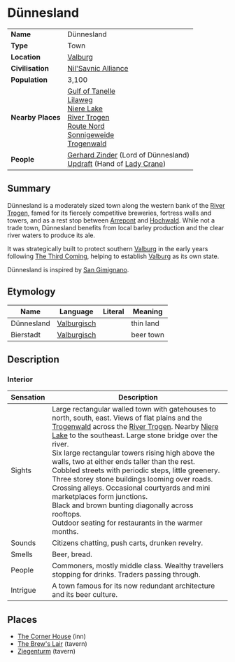 # Dünnesland

|||
| --- | --- |
| **Name** | Dünnesland | place.4
| **Type** | Town |
| **Location** | [Valburg](../../../civilisations/nilsavnic-alliance/states/valburg.md) |
| **Civilisation** | [Nil'Savnic Alliance](../../../civilisations/nilsavnic-alliance/nilsavnic-alliance.md) |
| **Population** | 3,100 |
| **Nearby Places** | [Gulf of Tanelle](../../topography/seas-oceans/gulf-of-tanelle.md)<br>[Lilaweg](../../roads/lilaweg.md)<br>[Niere Lake](../../topography/rivers-lakes/niere-lake.md)<br>[River Trogen](../../topography/rivers-lakes/river-trogen.md)<br>[Route Nord](../../roads/route-nord.md)<br>[Sonnigeweide](../villages/sonnigeweide.md)<br>[Trogenwald](../../topography/forests/trogenwald.md) |
| **People** | [Gerhard Zinder](../../../characters/gerhard-zinder.md) (Lord of Dünnesland)<br>[Updraft](../../../characters/updraft.md) (Hand of [Lady Crane](../../../organisations/lady-crane.md)) |

## Summary

Dünnesland is a moderately sized town along the western bank of the [River Trogen](../../topography/rivers-lakes/river-trogen.md), famed for its fiercely competitive breweries, fortress walls and towers, and as a rest stop between [Arrepont](../cities/arrepont.md) and [Hochwald](../cities/hochwald.md). While not a trade town, Dünnesland benefits from local barley production and the clear river waters to produce its ale.

It was strategically built to protect southern [Valburg](../../../civilisations/nilsavnic-alliance/states/valburg.md) in the early years following [The Third Coming](../../../history/events/the-third-coming.md), helping to establish [Valburg](../../../civilisations/nilsavnic-alliance/states/valburg.md) as its own state.

Dünnesland is inspired by [San Gimignano](https://en.wikipedia.org/wiki/San_Gimignano).

## Etymology

| Name | Language | Literal | Meaning | 
| --- | --- | --- | --- |
| Dünnesland | [Valburgisch](../../../languages/valburgisch.md) || thin land |
| Bierstadt | [Valburgisch](../../../languages/valburgisch.md) || beer town |

## Description

### Interior

| Sensation | Description |
| ---- | --- |
| Sights | Large rectangular walled town with gatehouses to north, south, east. Views of flat plains and the [Trogenwald](../../topography/forests/trogenwald.md) across the [River Trogen](../../topography/rivers-lakes/river-trogen.md). Nearby [Niere Lake](../../topography/rivers-lakes/niere-lake.md) to the southeast. Large stone bridge over the river.<br>Six large rectangular towers rising high above the walls, two at either ends taller than the rest.<br>Cobbled streets with periodic steps, little greenery. Three storey stone buildings looming over roads. Crossing alleys. Occasional courtyards and mini marketplaces form junctions.<br>Black and brown bunting diagonally across rooftops.<br>Outdoor seating for restaurants in the warmer months. |
| Sounds | Citizens chatting, push carts, drunken revelry. |
| Smells | Beer, bread. |
| People | Commoners, mostly middle class. Wealthy travellers stopping for drinks. Traders passing through. |
| Intrigue | A town famous for its now redundant architecture and its beer culture. |

## Places

- [The Corner House](../../buildings/inns-taverns/the-corner-house.md) (inn)
- [The Brew's Lair](../../buildings/inns-taverns/the-brews-lair.md) (tavern)
- [Ziegenturm](../../buildings/inns-taverns/ziegenturm.md) (tavern)
